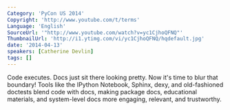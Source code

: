 ```yaml
---
Category: 'PyCon US 2014'
Copyright: 'http://www.youtube.com/t/terms'
Language: 'English'
SourceUrl: '"http://www.youtube.com/watch?v=yc1CjhoQFNQ"'
ThumbnailUrl: 'http://i1.ytimg.com/vi/yc1CjhoQFNQ/hqdefault.jpg'
date: '2014-04-13'
speakers: [Catherine Devlin]
tags: []
---
```

Code executes. Docs just sit there looking pretty. Now it's time to blur that boundary! Tools like the IPython Notebook, Sphinx, dexy, and old-fashioned doctests blend code with docs, making package docs, educational materials, and system-level docs more engaging, relevant, and trustworthy.